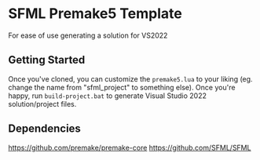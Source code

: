 # SFML Premake5 Template
For ease of use generating a solution for VS2022

## Getting Started
Once you've cloned, you can customize the `premake5.lua` to your liking (eg. change the name from "sfml_project" to something else).  Once you're happy, run `build-project.bat` to generate Visual Studio 2022 solution/project files.

## Dependencies
https://github.com/premake/premake-core
https://github.com/SFML/SFML